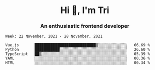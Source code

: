 <h1 align="center">Hi 👋, I'm Tri</h1>
<h3 align="center">An enthusiastic frontend developer</h3>

<!--START_SECTION:waka-->
```text
Week: 22 November, 2021 - 28 November, 2021

Vue.js       ███████████████████████████▒░░░░░░░░░░░░░   66.69 % 
Python       ███████████░░░░░░░░░░░░░░░░░░░░░░░░░░░░░░   26.60 % 
TypeScript   ██▒░░░░░░░░░░░░░░░░░░░░░░░░░░░░░░░░░░░░░░   05.39 % 
YAML         ░░░░░░░░░░░░░░░░░░░░░░░░░░░░░░░░░░░░░░░░░   00.36 % 
HTML         ░░░░░░░░░░░░░░░░░░░░░░░░░░░░░░░░░░░░░░░░░   00.34 % 
```
<!--END_SECTION:waka-->
